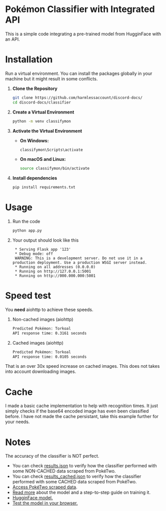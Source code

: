# Pokémon Classifier with Integrated API

This is a simple code integrating a pre-trained model from HugginFace with an API.

# Installation

Run a virtual environment. You can install the packages globally in your machine but it might result in some conflicts.

1. **Clone the Repository**

   ```bash
   git clone https://github.com/harmlessaccount/discord-docs/
   cd discord-docs/classifier
   ```
2. **Create a Virtual Environment**
    ```bash
    python -m venv classifymon
    ```
3. **Activate the Virtual Environment**

   - **On Windows:**

     ```bash
     classifymon\Scripts\activate
     ```

   - **On macOS and Linux:**

     ```bash
     source classifymon/bin/activate
     ```
4. **Install dependencies**
   ```bash
   pip install requirements.txt
   ```

# Usage

1. Run the code
   ```bash
   python app.py
   ```
2. Your output should look like this
   ```
    * Serving Flask app '123'
    * Debug mode: off
    WARNING: This is a development server. Do not use it in a production deployment. Use a production WSGI server instead.
    * Running on all addresses (0.0.0.0)
    * Running on http://127.0.0.1:5001
    * Running on http://000.000.000:5001
    ```

# Speed test
You **need** aiohttp to achieve these speeds.

1. Non-cached images (aiohttp)
   ```bash
   Predicted Pokémon: Torkoal
   API response time: 0.3161 seconds
   ```
2. Cached images (aiohttp)
   ```bash
   Predicted Pokémon: Torkoal
   API response time: 0.0105 seconds
   ```

That is an over 30x speed increase on cached images. This does not takes into account downloading images.

# Cache

I made a basic cache implementation to help with recognition times. It just simply checks if the base64 encoded image has even been classified before. I have not made the cache persistant, take this example further for your needs.

# Notes

The accuracy of the classifier is NOT perfect. 
- You can check [results.json](https://github.com/harmlessaccount/discord-docs/classifier/results.json) to verify how the classifier performed with some NON-CACHED data scraped from PokéTwo. 
- You can check [results_cached.json](https://github.com/harmlessaccount/discord-docs/classifier/results_cached.json) to verify how the classifier performed with some CACHED data scraped from PokéTwo.
- [Access PokéTwo scraped data](https://github.com/SmartGuy09/Poketwo-Data/tree/main).
- [Read more](https://medium.com/@imjeffhi4/tutorial-using-vision-transformer-vit-to-create-a-pok%C3%A9mon-classifier-cb3f26ff2c20) about the model and a step-to-step guide on training it.
- [HugginFace model.](https://medium.com/@imjeffhi4/tutorial-using-vision-transformer-vit-to-create-a-pok%C3%A9mon-classifier-cb3f26ff2c20)
- [Test the model in your browser.](https://huggingface.co/spaces/TroglodyteDerivations/Pokemon_Classifier_Variant_5)
